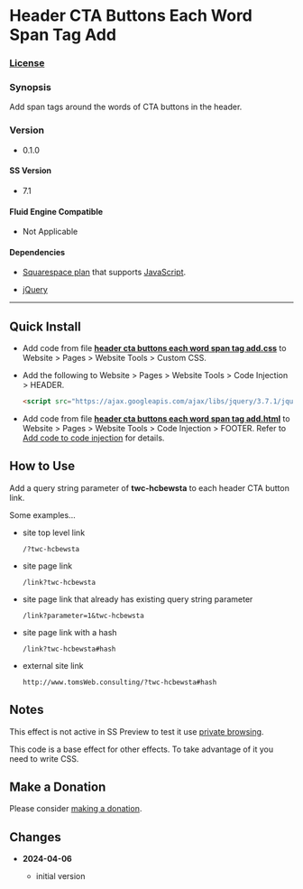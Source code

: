 # Header CTA Buttons Each Word Span Tag Add

### [License][1]

### Synopsis

Add span tags around the words of CTA buttons in the header.

### Version

  * 0.1.0

#### SS Version

  * 7.1

#### Fluid Engine Compatible

  * Not Applicable

#### Dependencies

  * [Squarespace plan][2] that supports [JavaScript][3].

  * [jQuery][4]
  
---

## Quick Install

* Add code from file **[header cta buttons each word span tag add.css][5]** to
	Website > Pages > Website Tools > Custom CSS.
  
* Add the following to Website > Pages > Website Tools > Code Injection >
	HEADER.
  
  ```html
  <script src="https://ajax.googleapis.com/ajax/libs/jquery/3.7.1/jquery.min.js"></script>
  ```
  
* Add code from file **[header cta buttons each word span tag add.html][6]** to
  Website > Pages > Website Tools > Code Injection > FOOTER. Refer to [Add code
  to code injection][7] for details.

## How to Use

Add a query string parameter of **twc-hcbewsta** to each header CTA button link.

Some examples...

  * site top level link
  
  	```
  	/?twc-hcbewsta
  	```
    
  * site page link
  
  	```
  	/link?twc-hcbewsta
  	```
    
  * site page link that already has existing query string parameter
  
  	```
  	/link?parameter=1&twc-hcbewsta
  	```
    
  * site page link with a hash
  
  	```
  	/link?twc-hcbewsta#hash
  	```
    
  * external site link
  
  	```
  	http://www.tomsWeb.consulting/?twc-hcbewsta#hash
  	```
  
    

## Notes

This effect is not active in SS Preview to test it use [private browsing][8].

This code is a base effect for other effects. To take advantage of it you need
to write CSS.

## Make a Donation

Please consider [making a donation][9].

## Changes

<!-- * **2022-05-DD**

  * change twc-tbtca-tab-label to twc-tbtca-label
  * add class to label column to differentiate it from other columns
  * bumped version to 0.2.0
  -->
* **2024-04-06**

  * initial version

[1]: https://github.com/tomsWebConsulting/twcsl/blob/main/LICENSE.txt#L1
[2]: https://www.squarespace.com/pricing
[3]: https://en.wikipedia.org/wiki/JavaScript
[4]: https://jquery.com/
[5]: header%20cta%20buttons%20each%20word%20span%20tag%20add.css#L1
[6]: header%20cta%20buttons%20each%20word%20span%20tag%20add.html#L1
[7]: https://support.squarespace.com/hc/en-us/articles/205815908-Using-code-injection#toc-add-code-to-code-injection
[8]: https://tinyurl.com/ynessvsf
[9]: https://github.com/tomsWebConsulting/twcsl#make-a-donation
